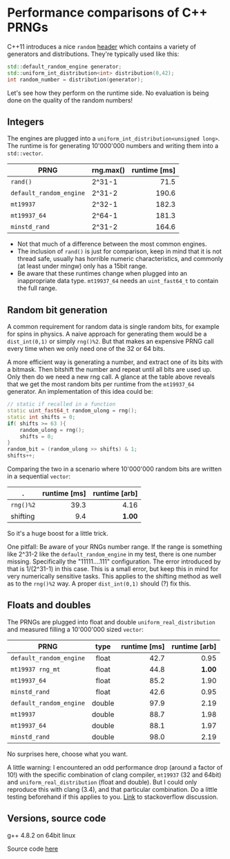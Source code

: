 # Performance comparisons of C++ PRNGs
C++11 introduces a nice `random` [header][3] which contains a variety of generators and distributions. They're typically used like this:

```c++
std::default_random_engine generator;
std::uniform_int_distribution<int> distribution(0,42);
int random_number = distribution(generator);
```

Let's see how they perform on the runtime side. No evaluation is being done on the quality of the random numbers! 

## Integers
The engines are plugged into a `uniform_int_distribution<unsigned long>`. The runtime is for generating 10'000'000 numbers and writing them into a `std::vector`.

PRNG                   | rng.max() | runtime [ms]
---------------------- | --------- | -----------:
`rand()`               | 2^31-1    |  71.5
`default_random_engine`| 2^31-2    | 190.6
`mt19937`              | 2^32-1    | 182.3
`mt19937_64`           | 2^64-1    | 181.3
`minstd_rand`          | 2^31-2    | 164.6


- Not that much of a difference between the most common engines.
- The inclusion of `rand()` is just for comparison, keep in mind that it is not thread safe, usually has horrible numeric characteristics, and commonly (at least under mingw) only has a 15bit range.
- Be aware that these runtimes change when plugged into an inappropriate data type. `mt19937_64` needs an `uint_fast64_t` to contain the full range.

## Random bit generation
A common requirement for random data is single random bits, for example for spins in physics. A naive approach for generating them would be a `dist_int(0,1)` or simply `rng()%2`. But that makes an expensive PRNG call every time when we only need one of the 32 or 64 bits.

A more efficient way is generating a number, and extract one of its bits with a bitmask. Then bitshift the number and repeat until all bits are used up. Only then do we need a new rng call. A glance at the table above reveals that we get the most random bits per runtime from the `mt19937_64` generator. An implementation of this idea could be:

```c++
// static if recalled in a function
static uint_fast64_t random_ulong = rng();
static int shifts = 0;
if( shifts >= 63 ){
	random_ulong = rng();
	shifts = 0;
}
random_bit = (random_ulong >> shifts) & 1;
shifts++;
```

Comparing the two in a scenario where 10'000'000 random bits are written in a sequential `vector`:

. | runtime [ms] | runtime [arb]
--- | ---: | ---:
`rng()%2` | 39.3 | 4.16
shifting | 9.4 | **1.00**

So it's a huge boost for a little trick.

One pitfall: Be aware of your RNGs number range. If the range is something like 2^31-2 like the `default_random_engine` in my test, there is one number missing. Specifically the "11111....111" configuration. The error introduced by that is 1/(2^31-1) in this case. This is a small error, but keep this in mind for very numerically sensitive tasks. This applies to the shifting method as well as to the `rng()%2` way. A proper `dist_int(0,1)` should (?) fix this.

## Floats and doubles

The PRNGs are plugged into float and double `uniform_real_distribution` and measured filling a 10'000'000 sized `vector`:

PRNG | type | runtime [ms] | runtime [arb]
--- | :---: | ---: | ---:
`default_random_engine` | float | 42.7 | 0.95
`mt19937 rng_mt` | float | 44.8 | **1.00**
`mt19937_64` | float | 85.2 | 1.90
`minstd_rand` | float | 42.6 | 0.95
`default_random_engine` | double | 97.9 | 2.19
`mt19937` | double | 88.7 | 1.98
`mt19937_64` | double | 88.1 | 1.97
`minstd_rand` | double | 98.0 | 2.19

No surprises here, choose what you want.

A little warning: I encountered an odd performance drop (around a factor of 10!) with the specific combination of clang compiler, `mt19937` (32 and 64bit) and `uniform_real_distribution` (float and double). But I could only reproduce this with clang (3.4), and that particular combination. Do a little testing beforehand if this applies to you. [Link][1] to stackoverflow discussion.

## Versions, source code
g++ 4.8.2 on 64bit linux

Source code [here][2]


  [1]: http://stackoverflow.com/questions/23240586
  [2]: https://github.com/s9w/perf_cpp_random
  [3]: http://www.cplusplus.com/reference/random/
